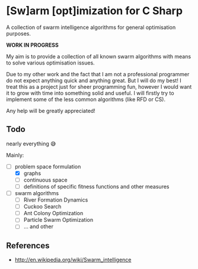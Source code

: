 # [Sw]arm [opt]imization for C Sharp
A collection of swarm intelligence algorithms for general optimisation purposes.

**WORK IN PROGRESS**

My aim is to provide a collection of all known swarm algorithms with means to solve various optimisation issues.

Due to my other work and the fact that I am not a professional programmer do not expect anything quick and anything great. But I will do my best! I treat this as a project just for sheer programming fun, however I would want it to grow with time into something solid and useful. I will firstly try to implement some of the less common algorithms (like RFD or CS).

Any help will be greatly appreciated!

## Todo
nearly everything :sweat_smile:

Mainly:
- [ ] problem space formulation
  - [x] graphs
  - [ ] continuous space
  - [ ] definitions of specific fitness functions and other measures
- [ ] swarm algorithms
  - [ ] River Formation Dynamics
  - [ ] Cuckoo Search
  - [ ] Ant Colony Optimization
  - [ ] Particle Swarm Optimization
  - [ ] ... and other

## References
* http://en.wikipedia.org/wiki/Swarm_intelligence
